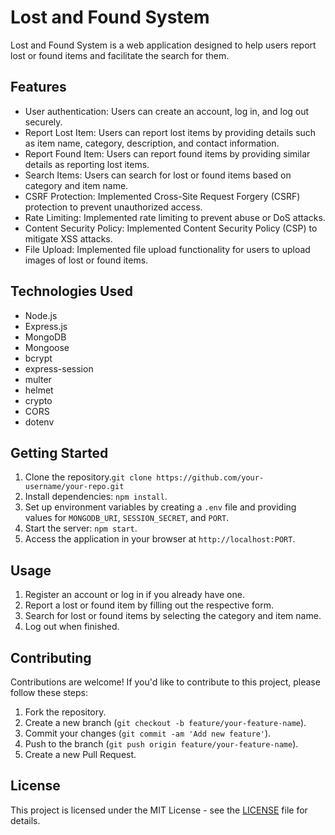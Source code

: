 # Lost and Found System

Lost and Found System is a web application designed to help users report lost or found items and facilitate the search for them.

## Features

- User authentication: Users can create an account, log in, and log out securely.
- Report Lost Item: Users can report lost items by providing details such as item name, category, description, and contact information.
- Report Found Item: Users can report found items by providing similar details as reporting lost items.
- Search Items: Users can search for lost or found items based on category and item name.
- CSRF Protection: Implemented Cross-Site Request Forgery (CSRF) protection to prevent unauthorized access.
- Rate Limiting: Implemented rate limiting to prevent abuse or DoS attacks.
- Content Security Policy: Implemented Content Security Policy (CSP) to mitigate XSS attacks.
- File Upload: Implemented file upload functionality for users to upload images of lost or found items.

## Technologies Used

- Node.js
- Express.js
- MongoDB
- Mongoose
- bcrypt
- express-session
- multer
- helmet
- crypto
- CORS
- dotenv

## Getting Started

1. Clone the repository.`git clone https://github.com/your-username/your-repo.git`
2. Install dependencies: `npm install`.
3. Set up environment variables by creating a `.env` file and providing values for `MONGODB_URI`, `SESSION_SECRET`, and `PORT`.
4. Start the server: `npm start`.
5. Access the application in your browser at `http://localhost:PORT`.

## Usage

1. Register an account or log in if you already have one.
2. Report a lost or found item by filling out the respective form.
3. Search for lost or found items by selecting the category and item name.
4. Log out when finished.

## Contributing

Contributions are welcome! If you'd like to contribute to this project, please follow these steps:

1. Fork the repository.
2. Create a new branch (`git checkout -b feature/your-feature-name`).
3. Commit your changes (`git commit -am 'Add new feature'`).
4. Push to the branch (`git push origin feature/your-feature-name`).
5. Create a new Pull Request.

## License

This project is licensed under the MIT License - see the [LICENSE](LICENSE) file for details.
